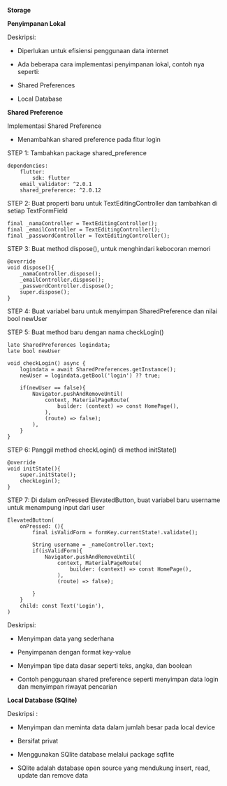 **Storage**

**Penyimpanan Lokal**

Deskripsi:

* Diperlukan untuk efisiensi penggunaan data internet

* Ada beberapa cara implementasi penyimpanan lokal, contoh nya seperti:

- Shared Preferences

- Local Database

**Shared Preference**

Implementasi Shared Preference

* Menambahkan shared preference pada fitur login

STEP 1: Tambahkan package shared_preference

```
dependencies:
    flutter:
        sdk: flutter
    email_validator: ^2.0.1
    shared_preference: ^2.0.12
```

STEP 2: Buat properti baru untuk TextEditingController dan tambahkan di setiap TextFormField

```
final _namaController = TextEditingController();
final _emailController = TextEditingController();
final _passwordController = TextEditingController();

```
STEP 3: Buat method dispose(), untuk menghindari kebocoran memori

```
@override
void dispose(){
    _namaController.dispose();
    _emailController.dispose();
    _passwordController.dispose();
    super.dispose();
}
```

STEP 4: Buat variabel baru untuk menyimpan SharedPreference dan nilai bool newUser

STEP 5: Buat method baru dengan nama checkLogin()

```
late SharedPreferences logindata;
late bool newUser

void checkLogin() async {
    logindata = await SharedPreferences.getInstance();
    newUser = logindata.getBool('login') ?? true;

    if(newUser == false){
        Navigator.pushAndRemoveUntil(
            context, MaterialPageRoute(
                builder: (context) => const HomePage(),
            ),
            (route) => false);
        ),
    }
}
```

STEP 6: Panggil method checkLogin() di method initState()

```
@override
void initState(){
    super.initState();
    checkLogin();
}
```
STEP 7: Di dalam onPressed ElevatedButton, buat variabel baru username untuk menampung input dari user

```
ElevatedButton(
    onPressed: (){
        final isValidForm = formKey.currentState!.validate();

        String username = _nameController.text;
        if(isValidForm){
            Navigator.pushAndRemoveUntil(
                context, MaterialPageRoute(
                    builder: (context) => const HomePage(),
                ),
                (route) => false);
            
        }
    }
    child: const Text('Login'),
)
```
Deskripsi:

* Menyimpan data yang sederhana

* Penyimpanan dengan format key-value

* Menyimpan tipe data dasar seperti teks, angka, dan boolean

* Contoh penggunaan shared preference seperti menyimpan data login dan menyimpan riwayat pencarian

**Local Database (SQlite)**

Deskripsi :

* Menyimpan dan meminta data dalam jumlah besar pada local device

* Bersifat privat

* Menggunakan SQlite database melalui package sqflite

* SQlite adalah database open source yang mendukung insert, read, update dan remove data